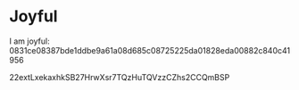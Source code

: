 # Joyful

I am joyful: 0831ce08387bde1ddbe9a61a08d685c08725225da01828eda00882c840c41956


22extLxekaxhkSB27HrwXsr7TQzHuTQVzzCZhs2CCQmBSP
